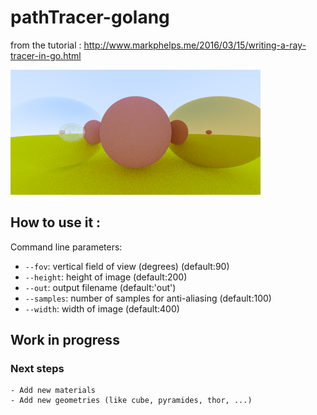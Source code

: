 # pathTracer-golang
from the tutorial : http://www.markphelps.me/2016/03/15/writing-a-ray-tracer-in-go.html

![Game](preview.png "ScreenShot")

## How to use it : 
Command line parameters: 
  - `--fov`: vertical field of view (degrees) (default:90)
  - `--height`: height of image (default:200)
  - `--out`: output filename  (default:'out')
  - `--samples`: number of samples for anti-aliasing (default:100)
  - `--width`: width of image (default:400)
  
  
 ## Work in progress
  ### Next steps
    - Add new materials
    - Add new geometries (like cube, pyramides, thor, ...)
  
